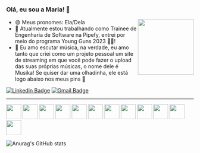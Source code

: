 ### Olá, eu sou a Maria! 👋
<img align='right' src="https://media.giphy.com/media/9PhdJO4CMfyfXDCnko/giphy.gif" width="150">


- 😄 Meus pronomes: Ela/Dela
- 🔭 Atualmente estou trabalhando como Trainee de Engenharia de Software na Pipefy, entrei por meio do programa Young Guns 2023 🏄‍♀️!
- 💬 Eu amo escutar música, na verdade, eu amo tanto que criei como um projeto pessoal um site de streaming em que você pode fazer o upload das suas próprias músicas, o nome dele é Musika! Se quiser dar uma olhadinha, ele está logo abaixo nos meus pins 📍 

[![Linkedin Badge](https://img.shields.io/badge/-LinkedIn-blue?style=flat&logo=Linkedin&logoColor=white&link=https://www.linkedin.com/in/rebeccamanzi/)](https://www.linkedin.com/in/maria-emilia-castro-oliveira/)
[![Gmail Badge](https://img.shields.io/badge/-Gmail-c14438?style=flat&logo=Gmail&logoColor=white&link=mailto:emyly.mary@gmail.com)](mailto:emyly.mary@gmail.com)

<hr />
<span>
<img src="https://cdn.jsdelivr.net/gh/devicons/devicon/icons/html5/html5-original.svg" width="40"/>
<img src="https://cdn.jsdelivr.net/gh/devicons/devicon/icons/css3/css3-original.svg" width="40"/>
<img src="https://cdn.jsdelivr.net/gh/devicons/devicon/icons/javascript/javascript-plain.svg" width="40"/>
<img src="https://cdn.jsdelivr.net/gh/devicons/devicon/icons/react/react-original.svg" width="40"/>
<img src="https://cdn.jsdelivr.net/gh/devicons/devicon/icons/nodejs/nodejs-original.svg" width="40"/>
<img src="https://cdn.jsdelivr.net/gh/devicons/devicon/icons/express/express-original.svg" width="40"/>
<img src="https://cdn.jsdelivr.net/gh/devicons/devicon/icons/npm/npm-original-wordmark.svg" width="40"/>
<img src="https://cdn.jsdelivr.net/gh/devicons/devicon/icons/mongodb/mongodb-original.svg" width="40"/>
<img src="https://cdn.jsdelivr.net/gh/devicons/devicon/icons/postgresql/postgresql-original.svg" width="40"/>
<img src="https://cdn.jsdelivr.net/gh/devicons/devicon/icons/cplusplus/cplusplus-original.svg" width="40"/>
<img src="https://cdn.jsdelivr.net/gh/devicons/devicon/icons/qt/qt-original.svg" width="40"/>
<img src="https://cdn.jsdelivr.net/gh/devicons/devicon/icons/vscode/vscode-original.svg" width="40"/>
</span>


                   

![Anurag's GitHub stats](https://github-readme-stats.vercel.app/api?username=MariaEmiliaCastro&show_icons=true&theme=transparent)
<!--
**MariaEmiliaCastro/MariaEmiliaCastro** is a ✨ _special_ ✨ repository because its `README.md` (this file) appears on your GitHub profile.

Here are some ideas to get you started:

- 🔭 I’m currently working on ...
- 🌱 I’m currently learning ...
- 👯 I’m looking to collaborate on ...
- 🤔 I’m looking for help with ...
- 💬 Ask me about ...
- 📫 How to reach me: ...
- 😄 Pronouns: ...
- ⚡ Fun fact: ...
-->


